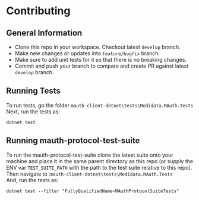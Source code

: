 # Contributing

## General Information
* Clone this repo in your workspace. Checkout latest `develop` branch.
* Make new changes or updates into `feature/bugfix` branch.
* Make sure to add unit tests for it so that there is no breaking changes.
* Commit and push your branch to compare and create PR against latest `develop` branch.

## Running Tests
To run tests, go the folder `mauth-client-dotnet\tests\Medidata.MAuth.Tests`
Next, run the tests as:

```
dotnet test
```

## Running mauth-protocol-test-suite
To run the mauth-protocol-test-suite clone the latest suite onto your machine and place it in the same parent directory as this repo (or supply the ENV var 
`TEST_SUITE_PATH` with the path to the test suite relative to this repo).  
Then navigate to :`mauth-client-dotnet\tests\Medidata.MAuth.Tests`  
And, run the tests as:

```
dotnet test --filter "FullyQualifiedName~MAuthProtocolSuiteTests"
```
